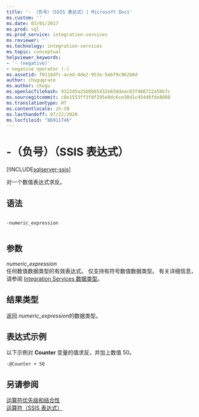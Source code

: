 ```yaml
---
title: '- （负号）（SSIS 表达式）| Microsoft Docs'
ms.custom: ''
ms.date: 03/01/2017
ms.prod: sql
ms.prod_service: integration-services
ms.reviewer: ''
ms.technology: integration-services
ms.topic: conceptual
helpviewer_keywords:
- '- (negative)'
- negative operator (-)
ms.assetid: f0118dfc-aced-4de2-953e-5ebf9c962b8d
author: chugugrace
ms.author: chugu
ms.openlocfilehash: 9322d5a25b8b65432e83ddeac03f486722a50b7c
ms.sourcegitcommit: c8e1553ff3fdf295e8dc6ce30d1c454d6fde8088
ms.translationtype: HT
ms.contentlocale: zh-CN
ms.lasthandoff: 07/22/2020
ms.locfileid: "86911746"
---
```

# <a name="--negate-ssis-expression"></a>-（负号）（SSIS 表达式）

[!INCLUDE[sqlserver-ssis](../../includes/applies-to-version/sqlserver-ssis.md)]


  对一个数值表达式求反。  
  
## <a name="syntax"></a>语法  
  
```  
  
-numeric_expression  
  
```  
  
## <a name="arguments"></a>参数  
 *numeric_expression*  
 任何数值数据类型的有效表达式。 仅支持有符号数值数据类型。 有关详细信息，请参阅 [Integration Services 数据类型](../../integration-services/data-flow/integration-services-data-types.md)。  
  
## <a name="result-types"></a>结果类型  
 返回 *numeric_expression*的数据类型。  
  
## <a name="expression-examples"></a>表达式示例  
 以下示例对 **Counter** 变量的值求反，并加上数值 50。  
  
```  
-@Counter + 50  
```  
  
## <a name="see-also"></a>另请参阅  
 [运算符优先级和结合性](../../integration-services/expressions/operator-precedence-and-associativity.md)   
 [运算符（SSIS 表达式）](../../integration-services/expressions/operators-ssis-expression.md)  
  
  
